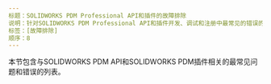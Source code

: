 ```yaml
---
标题：SOLIDWORKS PDM Professional API和插件的故障排除
说明：针对SOLIDWORKS PDM Professional API和插件开发、调试和注册中最常见的错误的症状和解决方法。
标签：[故障排除]
顺序：8
---
```

本节包含与SOLIDWORKS PDM API和SOLIDWORKS PDM插件相关的最常见问题和错误的列表。